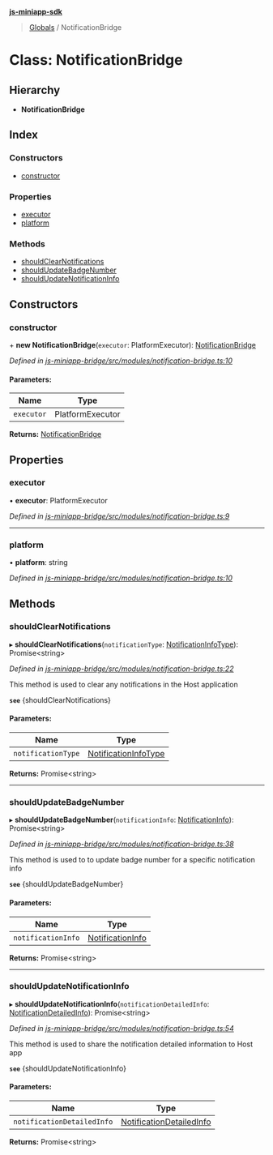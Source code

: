 **[js-miniapp-sdk](../README.md)**

> [Globals](../README.md) / NotificationBridge

# Class: NotificationBridge

## Hierarchy

* **NotificationBridge**

## Index

### Constructors

* [constructor](notificationbridge.md#constructor)

### Properties

* [executor](notificationbridge.md#executor)
* [platform](notificationbridge.md#platform)

### Methods

* [shouldClearNotifications](notificationbridge.md#shouldclearnotifications)
* [shouldUpdateBadgeNumber](notificationbridge.md#shouldupdatebadgenumber)
* [shouldUpdateNotificationInfo](notificationbridge.md#shouldupdatenotificationinfo)

## Constructors

### constructor

\+ **new NotificationBridge**(`executor`: PlatformExecutor): [NotificationBridge](notificationbridge.md)

*Defined in [js-miniapp-bridge/src/modules/notification-bridge.ts:10](https://github.com/rakutentech/js-miniapp/blob/759cace/js-miniapp-bridge/src/modules/notification-bridge.ts#L10)*

#### Parameters:

Name | Type |
------ | ------ |
`executor` | PlatformExecutor |

**Returns:** [NotificationBridge](notificationbridge.md)

## Properties

### executor

•  **executor**: PlatformExecutor

*Defined in [js-miniapp-bridge/src/modules/notification-bridge.ts:9](https://github.com/rakutentech/js-miniapp/blob/759cace/js-miniapp-bridge/src/modules/notification-bridge.ts#L9)*

___

### platform

•  **platform**: string

*Defined in [js-miniapp-bridge/src/modules/notification-bridge.ts:10](https://github.com/rakutentech/js-miniapp/blob/759cace/js-miniapp-bridge/src/modules/notification-bridge.ts#L10)*

## Methods

### shouldClearNotifications

▸ **shouldClearNotifications**(`notificationType`: [NotificationInfoType](../enums/notificationinfotype.md)): Promise\<string>

*Defined in [js-miniapp-bridge/src/modules/notification-bridge.ts:22](https://github.com/rakutentech/js-miniapp/blob/759cace/js-miniapp-bridge/src/modules/notification-bridge.ts#L22)*

This method is used to clear any notifications in the Host application

**`see`** {shouldClearNotifications}

#### Parameters:

Name | Type |
------ | ------ |
`notificationType` | [NotificationInfoType](../enums/notificationinfotype.md) |

**Returns:** Promise\<string>

___

### shouldUpdateBadgeNumber

▸ **shouldUpdateBadgeNumber**(`notificationInfo`: [NotificationInfo](../interfaces/notificationinfo.md)): Promise\<string>

*Defined in [js-miniapp-bridge/src/modules/notification-bridge.ts:38](https://github.com/rakutentech/js-miniapp/blob/759cace/js-miniapp-bridge/src/modules/notification-bridge.ts#L38)*

This method is used to to update badge number for a specific notification info

**`see`** {shouldUpdateBadgeNumber}

#### Parameters:

Name | Type |
------ | ------ |
`notificationInfo` | [NotificationInfo](../interfaces/notificationinfo.md) |

**Returns:** Promise\<string>

___

### shouldUpdateNotificationInfo

▸ **shouldUpdateNotificationInfo**(`notificationDetailedInfo`: [NotificationDetailedInfo](../interfaces/notificationdetailedinfo.md)): Promise\<string>

*Defined in [js-miniapp-bridge/src/modules/notification-bridge.ts:54](https://github.com/rakutentech/js-miniapp/blob/759cace/js-miniapp-bridge/src/modules/notification-bridge.ts#L54)*

This method is used to share the notification detailed information to Host app

**`see`** {shouldUpdateNotificationInfo}

#### Parameters:

Name | Type |
------ | ------ |
`notificationDetailedInfo` | [NotificationDetailedInfo](../interfaces/notificationdetailedinfo.md) |

**Returns:** Promise\<string>
